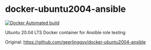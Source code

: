 # docker-ubuntu2004-ansible

[![Docker Automated build](https://img.shields.io/docker/automated/origox/docker-ubuntu2004-ansible.svg?maxAge=2592000)](https://hub.docker.com/r/origox/docker-ubuntu2004-ansible/)

Ubuntu 20.04 LTS Docker container for Ansible role testing

Original: https://github.com/geerlingguy/docker-ubuntu2004-ansible

